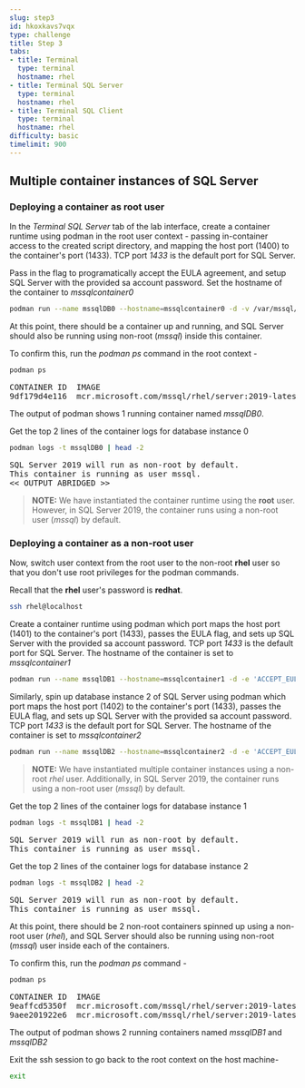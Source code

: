 ```yaml
---
slug: step3
id: hkoxkavs7vqx
type: challenge
title: Step 3
tabs:
- title: Terminal
  type: terminal
  hostname: rhel
- title: Terminal SQL Server
  type: terminal
  hostname: rhel
- title: Terminal SQL Client
  type: terminal
  hostname: rhel
difficulty: basic
timelimit: 900
---
```

## Multiple container instances of SQL Server

### Deploying a container as root user

In the *Terminal SQL Server* tab of the lab interface, create a container runtime using podman in the root user context - passing in-container access to the created script directory, and mapping the host port (1400) to the container's port (1433). TCP port *1433* is the default port for SQL Server.

Pass in the flag to programatically accept the EULA agreement, and setup SQL Server with the provided sa account password.
Set the hostname of the container to *mssqlcontainer0*

```bash
podman run --name mssqlDB0 --hostname=mssqlcontainer0 -d -v /var/mssql/scripts:/var/opt/mssql/scripts:Z -e 'ACCEPT_EULA=Y' -e 'SA_PASSWORD=RedHat1!' --cap-add cap_net_bind_service --cap-add CAP_SYS_ADMIN -p 1400:1433 -it mcr.microsoft.com/mssql/rhel/server:2019-latest
```

At this point, there should be a container up and running, and SQL Server should also be running using non-root (*mssql*) inside this container.

To confirm this, run the *podman ps* command in the root context -

```bash
podman ps
```

<pre class="file">
CONTAINER ID  IMAGE                                            COMMAND               CREATED        STATUS        PORTS                   NAMES
9df179d4e116  mcr.microsoft.com/mssql/rhel/server:2019-latest  /opt/mssql/bin/sq...  4 seconds ago  Up 4 seconds ago  0.0.0.0:1400->1433/tcp  mssqlDB0
</pre>

The output of podman shows 1 running container named *mssqlDB0*.

Get the top 2 lines of the container logs for database instance 0

```bash
podman logs -t mssqlDB0 | head -2
```

<pre class="file">
SQL Server 2019 will run as non-root by default.
This container is running as user mssql.
<< OUTPUT ABRIDGED >>
</pre>

> **NOTE:** We have instantiated the container runtime using the __root__ user. However, in SQL Server 2019, the container runs using a non-root user (*mssql*) by default.

### Deploying a container as a non-root user

Now, switch user context from the root user to the non-root __rhel__ user so that you don't use root privileges for the podman commands.

Recall that the __rhel__ user's password is __redhat__.

```bash
ssh rhel@localhost
```

Create a container runtime using podman which port maps the host port (1401) to the container's port (1433), passes the EULA flag, and sets up SQL Server with the provided sa account password. TCP port *1433* is the default port for SQL Server. The hostname of the container is set to *mssqlcontainer1*

```bash
podman run --name mssqlDB1 --hostname=mssqlcontainer1 -d -e 'ACCEPT_EULA=Y' -e 'SA_PASSWORD=RedHat1!' --cap-add cap_net_bind_service -p 1401:1433 -it mcr.microsoft.com/mssql/rhel/server:2019-latest
```

Similarly, spin up database instance 2 of SQL Server using podman which port maps the host port (1402) to the container's port (1433), passes the EULA flag, and sets up SQL Server with the provided sa account password. TCP port *1433* is the default port for SQL Server. The hostname of the container is set to *mssqlcontainer2*

```bash
podman run --name mssqlDB2 --hostname=mssqlcontainer2 -d -e 'ACCEPT_EULA=Y' -e 'SA_PASSWORD=RedHat1!' --cap-add cap_net_bind_service -p 1402:1433 -it mcr.microsoft.com/mssql/rhel/server:2019-latest
```

> **NOTE:** We have instantiated multiple container instances using a non-root *rhel* user. Additionally, in SQL Server 2019, the container runs using a non-root user (*mssql*) by default.

Get the top 2 lines of the container logs for database instance 1

```bash
podman logs -t mssqlDB1 | head -2
```

<pre class="file">
SQL Server 2019 will run as non-root by default.
This container is running as user mssql.
</pre>

Get the top 2 lines of the container logs for database instance 2

```bash
podman logs -t mssqlDB2 | head -2
```

<pre class="file">
SQL Server 2019 will run as non-root by default.
This container is running as user mssql.
</pre>

At this point, there should be 2 non-root containers spinned up using a non-root user (*rhel*), and SQL Server should also be running using non-root (*mssql*) user inside each of the containers.

To confirm this, run the *podman ps* command -

```bash
podman ps
```

<pre class="file">
CONTAINER ID  IMAGE                                            COMMAND               CREATED         STATUS          PORTS                   NAMES
9eaffcd5350f  mcr.microsoft.com/mssql/rhel/server:2019-latest  /opt/mssql/bin/sq...  17 seconds ago  Up 16 seconds ago  0.0.0.0:1402->1433/tcp  mssqlDB2
9aee201922e6  mcr.microsoft.com/mssql/rhel/server:2019-latest  /opt/mssql/bin/sq...  25 seconds ago  Up 24 seconds ago  0.0.0.0:1401->1433/tcp  mssqlDB1
</pre>

The output of podman shows 2 running containers named *mssqlDB1* and *mssqlDB2*

Exit the ssh session to go back to the root context on the host machine-

```bash
exit
```
